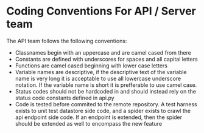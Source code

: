 Coding Conventions For API / Server team
=========================================



The API team follows the following conventions:

* Classnames begin with an uppercase and are camel cased from there
* Constants are defined with underscores for spaces and all capital letters
* Functions are camel cased beginning with lower case letters
* Variable names are descriptive, if the descriptive text of the variable name is very long it is acceptable to use all lowercase underscore notation. If the variable name is short it is prefferable to use camel case.
* Status codes should not be hardcoded in and should instead rely on the status code constants defined in api.py 
* Code is tested before commited to the remote repository. A test harness exists to unit test datastore side code, and a spider exists to crawl the api endpoint side code. If an endpoint is extended, then the spider should be extended as well to encompass the new feature